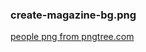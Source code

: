 ### create-magazine-bg.png 
<a href='https://pngtree.com/so/people'>people png from pngtree.com</a>
